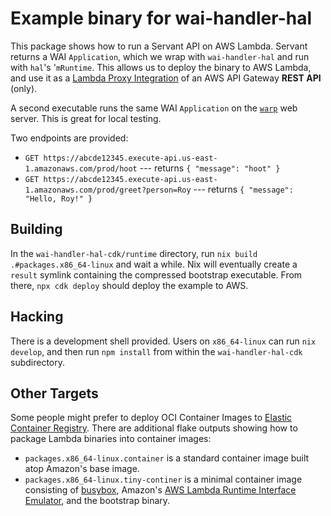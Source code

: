 # Example binary for wai-handler-hal

This package shows how to run a Servant API on AWS Lambda. Servant
returns a WAI `Application`, which we wrap with `wai-handler-hal` and
run with `hal`'s '`mRuntime`. This allows us to deploy the binary to
AWS Lambda, and use it as a [Lambda Proxy
Integration](https://docs.aws.amazon.com/apigateway/latest/developerguide/set-up-lambda-proxy-integrations.html)
of an AWS API Gateway **REST API** (only).

A second executable runs the same WAI `Application` on the
[`warp`](https://hackage.haskell.org/package/warp) web server. This is
great for local testing.

Two endpoints are provided:

* `GET https://abcde12345.execute-api.us-east-1.amazonaws.com/prod/hoot` --- returns `{ "message": "hoot" }`
* `GET https://abcde12345.execute-api.us-east-1.amazonaws.com/prod/greet?person=Roy` --- returns `{ "message": "Hello, Roy!" }`

## Building

In the `wai-handler-hal-cdk/runtime` directory, run `nix build
.#packages.x86_64-linux` and wait a while. Nix will eventually create
a `result` symlink containing the compressed bootstrap
executable. From there, `npx cdk deploy` should deploy the example to
AWS.

## Hacking

There is a development shell provided. Users on `x86_64-linux` can run
`nix develop`, and then run `npm install` from within the
`wai-handler-hal-cdk` subdirectory.

## Other Targets

Some people might prefer to deploy OCI Container Images to [Elastic
Container Registry](https://aws.amazon.com/ecr/). There are additional
flake outputs showing how to package Lambda binaries into container
images:

* `packages.x86_64-linux.container` is a standard container image
  built atop Amazon's base image.
* `packages.x86_64-linux.tiny-continer` is a minimal container image
  consisting of [busybox](https://www.busybox.net/), Amazon's [AWS
  Lambda Runtime Interface
  Emulator](https://github.com/aws/aws-lambda-runtime-interface-emulator/),
  and the bootstrap binary.
